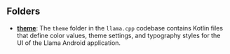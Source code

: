 ## Folders
- **[theme](ui/theme.driver.md)**: The `theme` folder in the `llama.cpp` codebase contains Kotlin files that define color values, theme settings, and typography styles for the UI of the Llama Android application.

